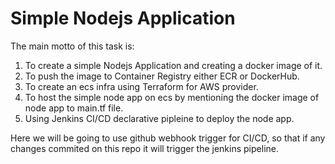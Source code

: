 # Simple Nodejs Application 
The main motto of this task is:
1) To create a simple Nodejs Application and creating a docker image of it.
2) To push the image to Container Registry either ECR or DockerHub. 
3) To create an ecs infra using Terraform for AWS provider.
4) To host the simple node app on ecs by mentioning the docker image of node app to main.tf file.
5)  Using Jenkins CI/CD declarative pipleine to deploy the node app.

Here we will be going to use github webhook trigger for CI/CD, so that if any changes commited on this repo it will trigger the jenkins pipeline.
